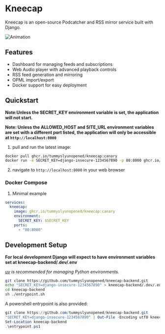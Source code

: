 # Kneecap

Kneecap is an open-source Podcatcher and RSS mirror service built with Django. 

![Animation](https://github.com/user-attachments/assets/6e83ae16-de5d-4f25-938f-65e991e0fe2e)

## Features
- Dashboard for managing feeds and subscriptions
- Web Audio player with advanced playback controls
- RSS feed generation and mirroring
- OPML import/export
- Docker support for easy deployment

## Quickstart

**Note:Unless the SECRET_KEY environment variable is set, the application will not start.**

**Note: Unless the ALLOWED_HOST and SITE_URL environment variables are set with a different port listed, the application will only be accessible at `http://localhost:8000`**

1. pull and run the latest image:

```bash
docker pull ghcr.io/tummyslyunopened/kneecap:canary
docker run -e SECRET_KEY=django-insecure-1234567890 -p 80:8000 ghcr.io/tummyslyunopened/kneecap:canary
```

2. navigate to `http://localhost:8000` in your web browser


### Docker Compose

1. Minimal example
```yml
services:
  kneecap:
    image: ghcr.io/tummyslyunopened/kneecap:canary
    environment:
      SECRET_KEY: $SECRET_KEY
    ports:
      - "80:8000"
```

## Development Setup 

**For local development Django will expect to have environment variables set at kneecap-backend/.dev/.env**

*[uv](https://github.com/astral-sh/uv) is recommended for managing Python environments.*

```bash
git clone https://github.com/tummyslyunopened/kneecap-backend.git
echo "SECRET_KEY=django-insecure-1234567890" > kneecap-backend/.dev/.env
cd kneecap-backend
sh ./entrypoint.sh
```

A powershell entrypoint is also provided:
```powershell
git clone https://github.com/tummyslyunopened/kneecap-backend.git
"SECRET_KEY=django-insecure-1234567890" | Out-File -Encoding utf8 kneecap-backend/.dev/.env
Set-Location kneecap-backend
.\entrypoint.ps1
```

